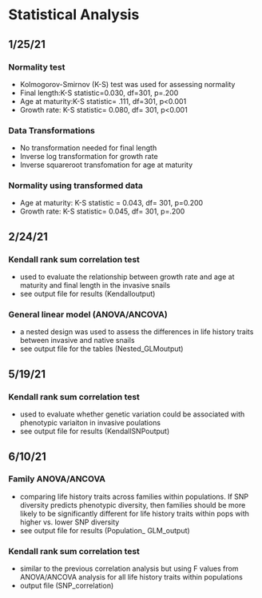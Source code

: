 # Statistical Analysis

## 1/25/21

### Normality test
- Kolmogorov-Smirnov (K-S) test was used for assessing normality 
- Final length:K-S statistic=0.030, df=301, p=.200
- Age at maturity:K-S statistic= .111, df=301, p<0.001 
- Growth rate: K-S statistic= 0.080, df= 301, p<0.001

### Data Transformations 
- No transformation needed for final length
- Inverse log transformation for growth rate
- Inverse squareroot transfomation for age at maturity 

### Normality using transformed data 
- Age at maturity: K-S statistic = 0.043, df= 301, p=0.200
- Growth rate: K-S statistic= 0.045, df= 301, p=.200 


## 2/24/21

### Kendall rank sum correlation test 
- used to evaluate the relationship between growth rate and age at maturity and final length in the invasive snails 
- see output file for results (Kendalloutput) 

### General linear model (ANOVA/ANCOVA) 
- a nested design was used to assess the differences in life history traits between invasive and native snails
- see output file for the tables (Nested_GLMoutput)

## 5/19/21

### Kendall rank sum correlation test 
- used to evaluate whether genetic variation could be associated with phenotypic variaiton in invasive poulations 
- see output file for results (KendallSNPoutput) 

## 6/10/21

### Family ANOVA/ANCOVA
- comparing life history traits across families within populations. If SNP diversity predicts phenotypic diversity, then families should be more likely to be significantly different for life history traits within pops with higher vs. lower SNP diversity
- see output file for results (Population_ GLM_output) 

### Kendall rank sum correlation test
- similar to the previous correlation analysis but using F values from ANOVA/ANCOVA analysis for all life history traits within populations
- output file (SNP_correlation) 
